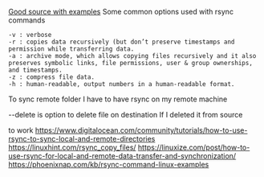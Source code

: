 [Good source with examples](https://www.tecmint.com/rsync-local-remote-file-synchronization-commands/)
Some common options used with rsync commands

    -v : verbose
    -r : copies data recursively (but don’t preserve timestamps and permission while transferring data.
    -a : archive mode, which allows copying files recursively and it also preserves symbolic links, file permissions, user & group ownerships, and timestamps.
    -z : compress file data.
    -h : human-readable, output numbers in a human-readable format.

To sync remote folder I have to have rsync on my remote machine


--delete is option to delete file on destination If I deleted it from source



to work
https://www.digitalocean.com/community/tutorials/how-to-use-rsync-to-sync-local-and-remote-directories
https://linuxhint.com/rsync_copy_files/
https://linuxize.com/post/how-to-use-rsync-for-local-and-remote-data-transfer-and-synchronization/
https://phoenixnap.com/kb/rsync-command-linux-examples
